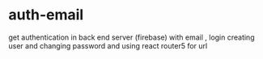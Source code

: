 # auth-email
get authentication in back end server (firebase) with email , login creating user and changing password
and using react router5 for url
